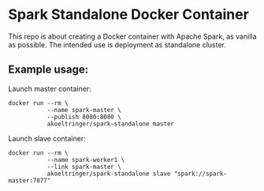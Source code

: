 # Spark Standalone Docker Container

This repo is about creating a Docker container with Apache Spark, as vanilla as possible. The intended use is deployment as standalone cluster.

## Example usage:

Launch master container:

```
docker run --rm \
           --name spark-master \
           --publish 8080:8080 \
           akoeltringer/spark-standalone master
```

Launch slave container:

```
docker run --rm \
           --name spark-worker1 \
           --link spark-master \
           akoeltringer/spark-standalone slave "spark://spark-master:7077"
```
